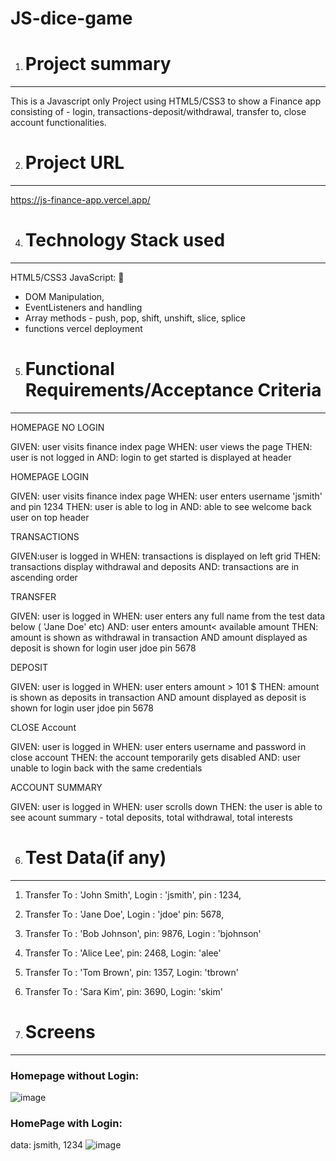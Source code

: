 # JS-dice-game
1. # Project summary
----------------

This is a Javascript only Project using HTML5/CSS3 to show a Finance app consisting of - login, transactions-deposit/withdrawal, transfer to, close account functionalities.

2. # Project URL
----------------

https://js-finance-app.vercel.app/

4. # Technology Stack used
-----------------
HTML5/CSS3
JavaScript: 📜 
  - DOM Manipulation,
  - EventListeners and handling
  - Array methods - push, pop, shift, unshift, slice, splice
  - functions
vercel deployment

5. # Functional Requirements/Acceptance Criteria
-----------------


HOMEPAGE NO LOGIN

GIVEN: user visits finance index page
WHEN: user views the page
THEN: user is not logged in
AND: login to get started is displayed at header


HOMEPAGE LOGIN

GIVEN: user visits finance index page
WHEN: user enters username 'jsmith' and pin 1234
THEN: user is able to log in
AND: able to see welcome back user on top header

TRANSACTIONS

GIVEN:user is logged in
WHEN: transactions is displayed on left grid
THEN: transactions display withdrawal and deposits
AND: transactions are in ascending order



TRANSFER

GIVEN: user is logged in
WHEN: user enters any full name from the test data below ( 'Jane Doe' etc)
AND: user enters amount< available amount
THEN: amount is shown as withdrawal in transaction
AND amount displayed as deposit is shown for login user jdoe pin 5678


DEPOSIT

GIVEN: user is logged in
WHEN: user enters amount > 101 $
THEN: amount is shown as deposits in transaction
AND amount displayed as deposit is shown for login user jdoe pin 5678



CLOSE Account

GIVEN: user is logged in
WHEN: user enters username and password in close account
THEN: the account temporarily gets disabled
AND: user unable to login back with the same credentials



ACCOUNT SUMMARY

GIVEN: user is logged in
WHEN: user scrolls down
THEN: the user is able to see acount summary - total deposits, total withdrawal, total interests



6. # Test Data(if any)
-----------------
 1. Transfer To : 'John Smith',
          Login : 'jsmith',
            pin : 1234,

    
2.  Transfer To :  'Jane Doe',
          Login : 'jdoe'
          pin: 5678,
    
3. Transfer To : 'Bob Johnson',
          pin: 9876,
           Login : 'bjohnson'
 4. Transfer To : 'Alice Lee',
          pin: 2468,
          Login: 'alee'
    
 5.  Transfer To : 'Tom Brown',
          pin: 1357,
          Login: 'tbrown'
 6. Transfer To :  'Sara Kim',
          pin: 3690,
          Login: 'skim'

7. # Screens
------------------
### Homepage without Login:
![image](https://github.com/seyedhaiderraza/JS-dice-game/assets/129282622/1e1f1d33-0a6f-46ef-99a7-26a24985c56f)

### HomePage with Login:
data: jsmith, 1234
![image](https://github.com/seyedhaiderraza/JS-dice-game/assets/129282622/0de0ae03-972f-4d79-a6fd-3b821d9a0da7)











